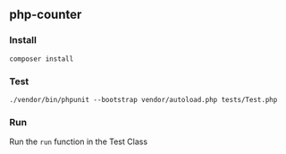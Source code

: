 ## php-counter

### Install
`composer install`

### Test
`./vendor/bin/phpunit --bootstrap vendor/autoload.php tests/Test.php`

### Run 
Run the `run` function in the Test Class
